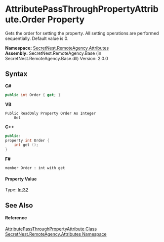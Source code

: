 # AttributePassThroughPropertyAttribute.Order Property 
 

Gets the order for setting the property. All setting operations are performed sequentially. Default value is 0.

**Namespace:**&nbsp;<a href="N_SecretNest_RemoteAgency_Attributes">SecretNest.RemoteAgency.Attributes</a><br />**Assembly:**&nbsp;SecretNest.RemoteAgency.Base (in SecretNest.RemoteAgency.Base.dll) Version: 2.0.0

## Syntax

**C#**<br />
``` C#
public int Order { get; }
```

**VB**<br />
``` VB
Public ReadOnly Property Order As Integer
	Get
```

**C++**<br />
``` C++
public:
property int Order {
	int get ();
}
```

**F#**<br />
``` F#
member Order : int with get

```


#### Property Value
Type: <a href="https://docs.microsoft.com/dotnet/api/system.int32" target="_blank">Int32</a>

## See Also


#### Reference
<a href="T_SecretNest_RemoteAgency_Attributes_AttributePassThroughPropertyAttribute">AttributePassThroughPropertyAttribute Class</a><br /><a href="N_SecretNest_RemoteAgency_Attributes">SecretNest.RemoteAgency.Attributes Namespace</a><br />